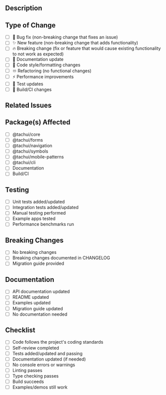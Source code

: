 ## Description

<!-- Provide a brief description of the changes in this PR -->

## Type of Change

<!-- Mark the relevant option with an "x" -->

- [ ] 🐛 Bug fix (non-breaking change that fixes an issue)
- [ ] ✨ New feature (non-breaking change that adds functionality)
- [ ] 🔥 Breaking change (fix or feature that would cause existing functionality to not work as expected)
- [ ] 📝 Documentation update
- [ ] 🎨 Code style/formatting changes
- [ ] ♾️ Refactoring (no functional changes)
- [ ] ⚡ Performance improvements
- [ ] 🚨 Test updates
- [ ] 🔧 Build/CI changes

## Related Issues

<!-- Link to related issues using keywords: fixes, closes, resolves -->
<!-- Example: Fixes #123 -->

## Package(s) Affected

<!-- Check all packages that are modified -->

- [ ] @tachui/core
- [ ] @tachui/forms
- [ ] @tachui/navigation
- [ ] @tachui/symbols
- [ ] @tachui/mobile-patterns
- [ ] @tachui/cli
- [ ] Documentation
- [ ] Build/CI

## Testing

<!-- Describe the testing performed -->

- [ ] Unit tests added/updated
- [ ] Integration tests added/updated
- [ ] Manual testing performed
- [ ] Example apps tested
- [ ] Performance benchmarks run

## Breaking Changes

<!-- If this is a breaking change, describe the impact and migration path -->

- [ ] No breaking changes
- [ ] Breaking changes documented in CHANGELOG
- [ ] Migration guide provided

## Documentation

<!-- Documentation updates -->

- [ ] API documentation updated
- [ ] README updated
- [ ] Examples updated
- [ ] Migration guide updated
- [ ] No documentation needed

## Checklist

<!-- Ensure all items are completed before requesting review -->

- [ ] Code follows the project's coding standards
- [ ] Self-review completed
- [ ] Tests added/updated and passing
- [ ] Documentation updated (if needed)
- [ ] No console errors or warnings
- [ ] Linting passes
- [ ] Type checking passes
- [ ] Build succeeds
- [ ] Examples/demos still work
